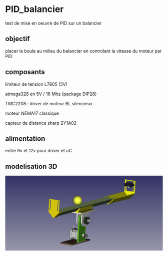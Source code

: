 # PID_balancier

test de mise en oeuvre de PID sur un balancier

## objectif

placer la boule au milieu du balancier en controlant la vitesse du moteur par PID

## composants

limiteur de tension L7805 (5V)

atmega328 en 5V / 16 Mhz (package DIP28)

TMC2208 : driver de moteur BL silencieux 

moteur NEMA17 classique

capteur de distance sharp 2Y1A02

## alimentation

entre 9v et 12v pour driver et uC

## modelisation 3D

![](https://github.com/fredolaredo/PID_balancier/blob/main/3D/PID.jpeg)

